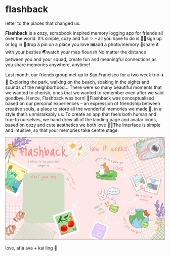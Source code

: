 # flashback
letter to the places that changed us.

**Flashback** is a cozy, scrapbook inspired memory logging app for friends all over the world. 
It’s simple, cozy and fun ✨ – all you have to do is
👩‍💻sign up or log in
📍drop a pin on a place you love
🖼️add a photo/memory
💌share it with your besties
🌏watch your map flourish
No matter the distance between you and your squad, create fun and meaningful connections as you share memories anywhere, anytime! 

Last month, our friends group met up in San Francisco for a two week trip ✈️🌉 Exploring the park, walking on the beach, soaking in the sights and sounds of the neighborhood… There were so many beautiful moments that we wanted to cherish, ones that we wanted to remember even after we said goodbye. Hence, Flashback was born!  🎇Flashback was conceptualised based on our personal experiences – an expression of friendship between creative souls, a place to store all the wonderful memories we made 💌, in a style that’s unmistakably us.
To create an app that feels both human and true to ourselves, we hand drew all of the landing page and avatar icons, based on cozy and cute aesthetics we both love 🌷💖The interface is simple and intuitive, so that your memories take centre stage. 

![Flashback Landing page](landing.png)

love, 
afia ava + kai ling 💌


